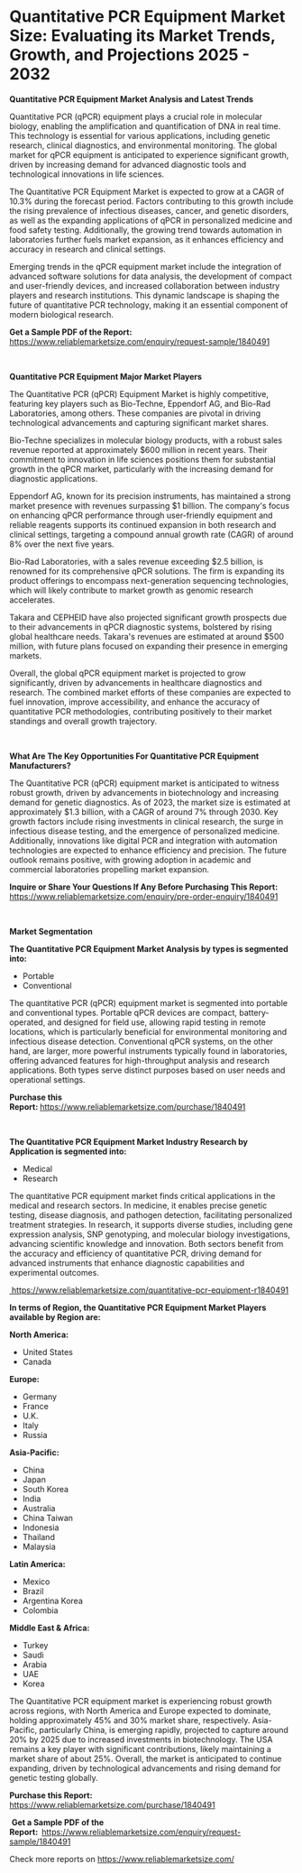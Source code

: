 <p><h1>Quantitative PCR Equipment Market Size: Evaluating its Market Trends, Growth, and Projections 2025 - 2032</h1></p><p><strong>Quantitative PCR Equipment Market Analysis and Latest Trends</strong></p>
<p><p>Quantitative PCR (qPCR) equipment plays a crucial role in molecular biology, enabling the amplification and quantification of DNA in real time. This technology is essential for various applications, including genetic research, clinical diagnostics, and environmental monitoring. The global market for qPCR equipment is anticipated to experience significant growth, driven by increasing demand for advanced diagnostic tools and technological innovations in life sciences.</p><p>The Quantitative PCR Equipment Market is expected to grow at a CAGR of 10.3% during the forecast period. Factors contributing to this growth include the rising prevalence of infectious diseases, cancer, and genetic disorders, as well as the expanding applications of qPCR in personalized medicine and food safety testing. Additionally, the growing trend towards automation in laboratories further fuels market expansion, as it enhances efficiency and accuracy in research and clinical settings.</p><p>Emerging trends in the qPCR equipment market include the integration of advanced software solutions for data analysis, the development of compact and user-friendly devices, and increased collaboration between industry players and research institutions. This dynamic landscape is shaping the future of quantitative PCR technology, making it an essential component of modern biological research.</p></p>
<p><strong>Get a Sample PDF of the Report:&nbsp;</strong> <a href="https://www.reliablemarketsize.com/enquiry/request-sample/1840491?utm_campaign=2652&utm_medium=2&utm_source=Github&utm_content=ia&utm_term=28022025&utm_id=quantitative-pcr-equipment">https://www.reliablemarketsize.com/enquiry/request-sample/1840491</a></p>
<p>&nbsp;</p>
<p><strong>Quantitative PCR Equipment Major Market Players</strong></p>
<p><p>The Quantitative PCR (qPCR) Equipment Market is highly competitive, featuring key players such as Bio-Techne, Eppendorf AG, and Bio-Rad Laboratories, among others. These companies are pivotal in driving technological advancements and capturing significant market shares.</p><p>Bio-Techne specializes in molecular biology products, with a robust sales revenue reported at approximately $600 million in recent years. Their commitment to innovation in life sciences positions them for substantial growth in the qPCR market, particularly with the increasing demand for diagnostic applications.</p><p>Eppendorf AG, known for its precision instruments, has maintained a strong market presence with revenues surpassing $1 billion. The company's focus on enhancing qPCR performance through user-friendly equipment and reliable reagents supports its continued expansion in both research and clinical settings, targeting a compound annual growth rate (CAGR) of around 8% over the next five years.</p><p>Bio-Rad Laboratories, with a sales revenue exceeding $2.5 billion, is renowned for its comprehensive qPCR solutions. The firm is expanding its product offerings to encompass next-generation sequencing technologies, which will likely contribute to market growth as genomic research accelerates.</p><p>Takara and CEPHEID have also projected significant growth prospects due to their advancements in qPCR diagnostic systems, bolstered by rising global healthcare needs. Takara's revenues are estimated at around $500 million, with future plans focused on expanding their presence in emerging markets.</p><p>Overall, the global qPCR equipment market is projected to grow significantly, driven by advancements in healthcare diagnostics and research. The combined market efforts of these companies are expected to fuel innovation, improve accessibility, and enhance the accuracy of quantitative PCR methodologies, contributing positively to their market standings and overall growth trajectory.</p></p>
<p>&nbsp;</p>
<p><strong>What Are The Key Opportunities For Quantitative PCR Equipment Manufacturers?</strong></p>
<p><p>The Quantitative PCR (qPCR) equipment market is anticipated to witness robust growth, driven by advancements in biotechnology and increasing demand for genetic diagnostics. As of 2023, the market size is estimated at approximately $1.3 billion, with a CAGR of around 7% through 2030. Key growth factors include rising investments in clinical research, the surge in infectious disease testing, and the emergence of personalized medicine. Additionally, innovations like digital PCR and integration with automation technologies are expected to enhance efficiency and precision. The future outlook remains positive, with growing adoption in academic and commercial laboratories propelling market expansion.</p></p>
<p><strong>Inquire or Share Your Questions If Any Before Purchasing This Report:</strong> <a href="https://www.reliablemarketsize.com/enquiry/pre-order-enquiry/1840491?utm_campaign=2652&utm_medium=2&utm_source=Github&utm_content=ia&utm_term=28022025&utm_id=quantitative-pcr-equipment">https://www.reliablemarketsize.com/enquiry/pre-order-enquiry/1840491</a></p>
<p>&nbsp;</p>
<p><strong>Market Segmentation</strong></p>
<p><strong>The Quantitative PCR Equipment Market Analysis by types is segmented into:</strong></p>
<p><ul><li>Portable</li><li>Conventional</li></ul></p>
<p><p>The quantitative PCR (qPCR) equipment market is segmented into portable and conventional types. Portable qPCR devices are compact, battery-operated, and designed for field use, allowing rapid testing in remote locations, which is particularly beneficial for environmental monitoring and infectious disease detection. Conventional qPCR systems, on the other hand, are larger, more powerful instruments typically found in laboratories, offering advanced features for high-throughput analysis and research applications. Both types serve distinct purposes based on user needs and operational settings.</p></p>
<p><strong>Purchase this Report:&nbsp;</strong><a href="https://www.reliablemarketsize.com/purchase/1840491?utm_campaign=2652&utm_medium=2&utm_source=Github&utm_content=ia&utm_term=28022025&utm_id=quantitative-pcr-equipment">https://www.reliablemarketsize.com/purchase/1840491</a></p>
<p>&nbsp;</p>
<p><strong>The Quantitative PCR Equipment Market Industry Research by Application is segmented into:</strong></p>
<p><ul><li>Medical</li><li>Research</li></ul></p>
<p><p>The quantitative PCR equipment market finds critical applications in the medical and research sectors. In medicine, it enables precise genetic testing, disease diagnosis, and pathogen detection, facilitating personalized treatment strategies. In research, it supports diverse studies, including gene expression analysis, SNP genotyping, and molecular biology investigations, advancing scientific knowledge and innovation. Both sectors benefit from the accuracy and efficiency of quantitative PCR, driving demand for advanced instruments that enhance diagnostic capabilities and experimental outcomes.</p></p>
<p><a href="https://www.reliablemarketsize.com/quantitative-pcr-equipment-r1840491?utm_campaign=2652&utm_medium=2&utm_source=Github&utm_content=ia&utm_term=28022025&utm_id=quantitative-pcr-equipment">&nbsp;https://www.reliablemarketsize.com/quantitative-pcr-equipment-r1840491</a></p>
<p><strong>In terms of Region, the Quantitative PCR Equipment Market Players available by Region are:</strong></p>
<p>
    <p> <strong> North America: </strong>
        <ul>
            <li>United States</li>
            <li>Canada</li>
        </ul>
        </p> 
    <p> <strong> Europe: </strong>
        <ul>
            <li>Germany</li>
            <li>France</li>
            <li>U.K.</li>
            <li>Italy</li>
            <li>Russia</li>
        </ul>
        </p> 
    <p> <strong> Asia-Pacific: </strong>
        <ul>
            <li>China</li>
            <li>Japan</li>
            <li>South Korea</li>
            <li>India</li>
            <li>Australia</li>
            <li>China Taiwan</li>
            <li>Indonesia</li>
            <li>Thailand</li>
            <li>Malaysia</li>
        </ul>
        </p> 
    <p> <strong> Latin America: </strong>
        <ul>
            <li>Mexico</li>
            <li>Brazil</li>
            <li>Argentina Korea</li>
            <li>Colombia</li>
        </ul>
        </p> 
    <p> <strong> Middle East & Africa: </strong>
        <ul>
            <li>Turkey</li>
            <li>Saudi</li>
            <li>Arabia</li>
            <li>UAE</li>
            <li>Korea</li>
        </ul>
    </p>
    </p>
<p><p>The Quantitative PCR equipment market is experiencing robust growth across regions, with North America and Europe expected to dominate, holding approximately 45% and 30% market share, respectively. Asia-Pacific, particularly China, is emerging rapidly, projected to capture around 20% by 2025 due to increased investments in biotechnology. The USA remains a key player with significant contributions, likely maintaining a market share of about 25%. Overall, the market is anticipated to continue expanding, driven by technological advancements and rising demand for genetic testing globally.</p></p>
<p><strong>Purchase this Report: </strong><a href="https://www.reliablemarketsize.com/purchase/1840491?utm_campaign=2652&utm_medium=2&utm_source=Github&utm_content=ia&utm_term=28022025&utm_id=quantitative-pcr-equipment">https://www.reliablemarketsize.com/purchase/1840491</a></p>
<p>&nbsp;<strong>Get a Sample PDF of the Report:&nbsp;&nbsp;</strong><a href="https://www.reliablemarketsize.com/enquiry/request-sample/1840491?utm_campaign=2652&utm_medium=2&utm_source=Github&utm_content=ia&utm_term=28022025&utm_id=quantitative-pcr-equipment">https://www.reliablemarketsize.com/enquiry/request-sample/1840491</a></p>
<p><strong></strong></p>
<p>Check more reports on <a href="https://www.reliablemarketsize.com/?utm_campaign=2652&utm_medium=2&utm_source=Github&utm_content=ia&utm_term=28022025&utm_id=quantitative-pcr-equipment">https://www.reliablemarketsize.com/</a></p>